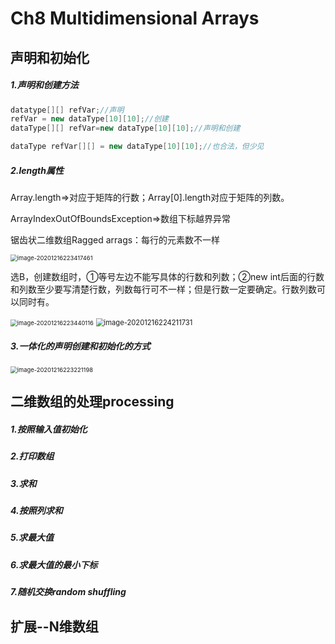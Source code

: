 # Ch8 Multidimensional Arrays

## 声明和初始化

##### 1.声明和创建方法

```java
datatype[][] refVar;//声明
refVar = new dataType[10][10];//创建
dataType[][] refVar=new dataType[10][10];//声明和创建

dataType refVar[][] = new dataType[10][10];//也合法，但少见

```

##### 2.length属性

Array.length=>对应于矩阵的行数；Array[0].length对应于矩阵的列数。

ArrayIndexOutOfBoundsException=>数组下标越界异常

锯齿状二维数组Ragged arrags：每行的元素数不一样

<img src="C:\Users\DELL\AppData\Roaming\Typora\typora-user-images\image-20201216223417461.png" alt="image-20201216223417461" style="zoom:67%;" />

选B，创建数组时，①等号左边不能写具体的行数和列数；②new int后面的行数和列数至少要写清楚行数，列数每行可不一样；但是行数一定要确定。行数列数可以同时有。

<img src="C:\Users\DELL\AppData\Roaming\Typora\typora-user-images\image-20201216223440116.png" alt="image-20201216223440116" style="zoom:67%;" />

<img src="C:\Users\DELL\AppData\Roaming\Typora\typora-user-images\image-20201216224211731.png" alt="image-20201216224211731" style="zoom:80%;" />

##### 3.一体化的声明创建和初始化的方式

<img src="C:\Users\DELL\AppData\Roaming\Typora\typora-user-images\image-20201216223221198.png" alt="image-20201216223221198" style="zoom:67%;" />

## 二维数组的处理processing

##### 1.按照输入值初始化

##### 2.打印数组

##### 3.求和

##### 4.按照列求和

##### 5.求最大值

##### 6.求最大值的最小下标

##### 7.随机交换random shuffling

## 扩展--N维数组









































